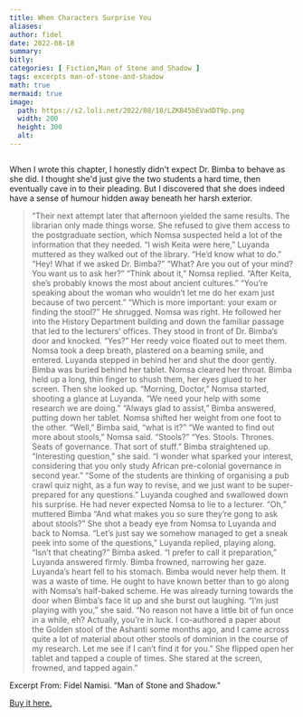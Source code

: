 ```yaml
---
title: When Characters Surprise You
aliases:
author: fidel
date: 2022-08-18
summary: 
bitly: 
categories: [ Fiction,Man of Stone and Shadow ]
tags: excerpts man-of-stone-and-shadow
math: true
mermaid: true
image:
  path: https://s2.loli.net/2022/08/18/LZKB45bEVadDT9p.png
  width: 200 
  height: 300 
  alt:
---
```


<!---Thursday 18 August 2022--->
![]()

When I wrote this chapter, I honestly didn't expect Dr. Bimba to behave as she did. I thought she'd just give the two students a hard time, then eventually cave in to their pleading. But I discovered that she does indeed have a sense of humour hidden away beneath her harsh exterior.

>“Their next attempt later that afternoon yielded the same results. The librarian only made things worse.  She refused to give them access to the postgraduate section, which Nomsa suspected held a lot of the information that they needed. 
“I wish Keita were here,” Luyanda muttered as they walked out of the library. “He’d know what to do.”
“Hey! What if we asked Dr. Bimba?”
“What? Are you out of your mind? You want us to ask her?”
“Think about it,” Nomsa replied. “After Keita, she’s probably knows the most about ancient cultures.”
“You’re speaking about the woman who wouldn’t let me do her exam just because of two percent.”
“Which is more important: your exam or finding the stool?”
He shrugged. Nomsa was right. He followed her into the History Department building and down the familiar passage that led to the lecturers’ offices.  They stood in front of Dr. Bimba’s door and knocked.
“Yes?” Her reedy voice floated out to meet them. 
Nomsa took a deep breath, plastered on a beaming smile, and entered. Luyanda stepped in behind her and shut the door gently. Bimba was buried behind her tablet. Nomsa cleared her throat. Bimba held up a long, thin finger to shush them, her eyes glued to her screen. Then she looked up.
“Morning, Doctor,” Nomsa started, shooting a glance at Luyanda. “We need your help with some research we are doing.”
“Always glad to assist,” Bimba answered, putting down her tablet. Nomsa shifted her weight from one foot to the other.
“Well,” Bimba said, “what is it?”
“We wanted to find out more about stools,” Nomsa said.
“Stools?”
“Yes. Stools. Thrones. Seats of governance. That sort of stuff.”
Bimba straightened up. “Interesting question,” she said. “I wonder what sparked your interest, considering that you only study African pre-colonial governance in second year.”
“Some of the students are thinking of organising a pub crawl quiz night, as a fun way to revise, and we just want to be super-prepared for any questions.”
Luyanda coughed and swallowed down his surprise. He had never expected Nomsa to lie to a lecturer. 
“Oh,” muttered Bimba “And what makes you so sure they’re gong to ask about stools?” She shot a beady eye from Nomsa to Luyanda and back to Nomsa.
“Let’s just say we somehow managed to get a sneak peek into some of the questions,” Luyanda replied, playing along.
“Isn’t that cheating?” Bimba asked.
“I prefer to call it preparation,” Luyanda answered firmly. Bimba frowned, narrowing her gaze. Luyanda’s heart fell to his stomach. Bimba would never help them. It was a waste of time. He ought to have known better than to go along with Nomsa’s half-baked scheme. He was already turning towards the door when Bimba’s face lit up and she burst out laughing.
“I’m just playing with you,” she said. “No reason not have a little bit of fun once in a while, eh? Actually, you’re in luck. I co-authored a paper about the Golden stool of the Ashanti some months ago, and I came across quite a lot of material about other stools of dominion in the course of my research. Let me see if I can’t find it for you.”
She flipped open her tablet and tapped a couple of times. She stared at the screen, frowned, and tapped again.”


Excerpt From: Fidel Namisi. “Man of Stone and Shadow."

[Buy it here.](https://www.amazon.com/Man-Stone-Shadow-Adventure-Shadows-ebook/dp/B086M51L3D/ref=sr_1_1?crid=9O1RYIK3U9DJ&keywords=Fidel+Namisi&qid=1660836322&sprefix=fidel+namisi%2Caps%2C360&sr=8-1)